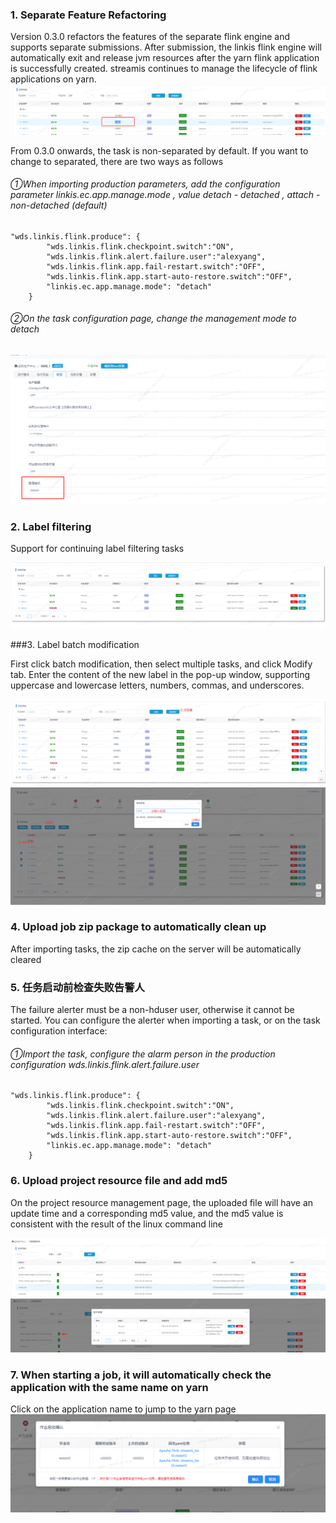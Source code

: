 ### 1. Separate Feature Refactoring
Version 0.3.0 refactors the features of the separate flink engine and supports separate submissions. After submission, the linkis flink engine will automatically exit and release jvm resources after the yarn flink application is successfully created. streamis continues to manage the lifecycle of flink applications on yarn.
![1.1](../../images/版本功能介绍/1.1.png)

From 0.3.0 onwards, the task is non-separated by default. If you want to change to separated, there are two ways as follows
###### ①When importing production parameters, add the configuration parameter linkis.ec.app.manage.mode , value detach - detached , attach - non-detached (default)
```
"wds.linkis.flink.produce": {
		"wds.linkis.flink.checkpoint.switch":"ON",
		"wds.linkis.flink.alert.failure.user":"alexyang",
		"wds.linkis.flink.app.fail-restart.switch":"OFF",
		"wds.linkis.flink.app.start-auto-restore.switch":"OFF",
		"linkis.ec.app.manage.mode": "detach"
	}
```

###### ②On the task configuration page, change the management mode to detach
![1.2](../../images/版本功能介绍/1.2.png)




### 2. Label filtering
Support for continuing label filtering tasks

![2.1](../../images/版本功能介绍/2.1.png)

###3. Label batch modification

First click batch modification, then select multiple tasks, and click Modify tab. Enter the content of the new label in the pop-up window, supporting uppercase and lowercase letters, numbers, commas, and underscores.

![3.1](../../images/版本功能介绍/3.1.png)
![3.2](../../images/版本功能介绍/3.2.png)


### 4. Upload job zip package to automatically clean up
After importing tasks, the zip cache on the server will be automatically cleared

### 5. 任务启动前检查失败告警人

The failure alerter must be a non-hduser user, otherwise it cannot be started.
You can configure the alerter when importing a task, or on the task configuration interface:
###### ①Import the task, configure the alarm person in the production configuration   wds.linkis.flink.alert.failure.user
```
"wds.linkis.flink.produce": {
		"wds.linkis.flink.checkpoint.switch":"ON",
		"wds.linkis.flink.alert.failure.user":"alexyang",
		"wds.linkis.flink.app.fail-restart.switch":"OFF",
		"wds.linkis.flink.app.start-auto-restore.switch":"OFF",
		"linkis.ec.app.manage.mode": "detach"
	}
```

### 6. Upload project resource file and add md5
On the project resource management page, the uploaded file will have an update time and a corresponding md5 value, and the md5 value is consistent with the result of the linux command line

![6.1](../../images/版本功能介绍/6.1.png)
![6.2](../../images/版本功能介绍/6.2.png)

### 7. When starting a job, it will automatically check the application with the same name on yarn
Click on the application name to jump to the yarn page
![7.1](../../images/版本功能介绍/7.1.png)


